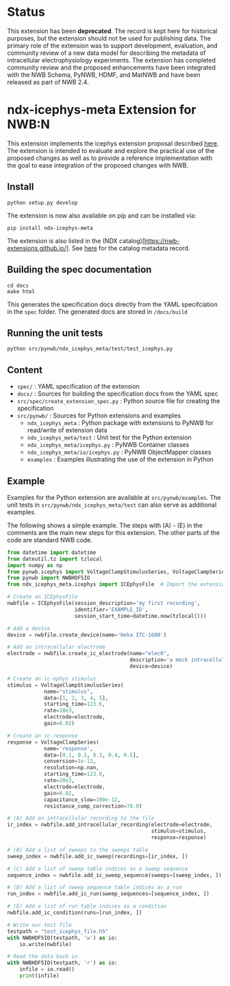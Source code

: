 # Status

This extension has been **deprecated**. The record is kept here for historical purposes, but the extension should not be used for publishing data. The primary role of the extension was to support development, evaluation, and community review of a new data model for describing the metadata of intracellular electrophysiology experiments. The extension has completed community review and the proposed enhancements have been integrated with the NWB Schema, PyNWB, HDMF, and MatNWB and have been released as part of NWB 2.4. 

# ndx-icephys-meta Extension for NWB:N

This extension implements the icephys extension proposal described [here](https://docs.google.com/document/d/1cAgsXv26BmQoVfa7Greyxs0oc4IGH-t5aJsm-AwUAAE/edit). The extension is intended to evaluate and explore the practical use of the proposed changes as well as to provide a reference implementation with the goal to ease integration of the proposed changes with NWB.

## Install

```
python setup.py develop
```

The extension is now also available on pip and can be installed via:

```
pip install ndx-icephys-meta
```

The extension is also listed in the (NDX catalog)[https://nwb-extensions.github.io/]. See [here](https://github.com/nwb-extensions/ndx-icephys-meta-record) for the catalog metadata record.


## Building the spec documentation

```
cd docs
make html
```

This generates the specification docs directly from the YAML specifciation in the ``spec`` folder. The generated docs are stored in ``/docs/build``

## Running the unit tests

```
python src/pynwb/ndx_icephys_meta/test/test_icephys.py
```

## Content

* ``spec/`` : YAML specification of the extension
* ``docs/`` : Sources for building the specification docs from the YAML spec
* ``src/spec/create_extension_spec.py`` : Python source file for creating the specification
* ``src/pynwb/`` : Sources for Python extensions and examples
    * ``ndx_icephys_meta`` : Python package with extensions to PyNWB for read/write of extension data
    * ``ndx_icephys_meta/test`` : Unit test for the Python extension
    * ``ndx_icephys_meta/icephys.py`` : PyNWB Container classes
    * ``ndx_icephys_meta/io/icephys.py`` : PyNWB ObjectMapper classes
    * ``examples`` : Examples illustrating the use of the extension in Python


## Example

Examples for the Python extension are available at ``src/pynwb/examples``. The unit tests in ``src/pynwb/ndx_icephys_meta/test`` can also serve as additional examples.

The following shows a simple example. The steps with (A) - (E) in the comments are the main new steps for this extension. The other parts of the code are standard NWB code.

```python
from datetime import datetime
from dateutil.tz import tzlocal
import numpy as np
from pynwb.icephys import VoltageClampStimulusSeries, VoltageClampSeries
from pynwb import NWBHDF5IO
from ndx_icephys_meta.icephys import ICEphysFile  # Import the extension

# Create an ICEphysFile
nwbfile = ICEphysFile(session_description='my first recording',
                      identifier='EXAMPLE_ID',
                      session_start_time=datetime.now(tzlocal()))

# Add a device
device = nwbfile.create_device(name='Heka ITC-1600')

# Add an intracellular electrode
electrode = nwbfile.create_ic_electrode(name="elec0",
                                        description='a mock intracellular electrode',
                                        device=device)

# Create an ic-ephys stimulus
stimulus = VoltageClampStimulusSeries(
            name="stimulus",
            data=[1, 2, 3, 4, 5],
            starting_time=123.6,
            rate=10e3,
            electrode=electrode,
            gain=0.02)

# Create an ic-response
response = VoltageClampSeries(
            name='response',
            data=[0.1, 0.2, 0.3, 0.4, 0.5],
            conversion=1e-12,
            resolution=np.nan,
            starting_time=123.6,
            rate=20e3,
            electrode=electrode,
            gain=0.02,
            capacitance_slow=100e-12,
            resistance_comp_correction=70.0)

# (A) Add an intracellular recording to the file
ir_index = nwbfile.add_intracellular_recording(electrode=electrode,
                                               stimulus=stimulus,
                                               response=response)

# (B) Add a list of sweeps to the sweeps table
sweep_index = nwbfile.add_ic_sweep(recordings=[ir_index, ])

# (C) Add a list of sweep table indices as a sweep sequence
sequence_index = nwbfile.add_ic_sweep_sequence(sweeps=[sweep_index, ])

# (D) Add a list of sweep sequence table indices as a run
run_index = nwbfile.add_ic_run(sweep_sequences=[sequence_index, ])

# (E) Add a list of run table indices as a condition
nwbfile.add_ic_condition(runs=[run_index, ])

# Write our test file
testpath = "test_icephys_file.h5"
with NWBHDF5IO(testpath, 'w') as io:
    io.write(nwbfile)

# Read the data back in
with NWBHDF5IO(testpath, 'r') as io:
    infile = io.read()
    print(infile)

```
